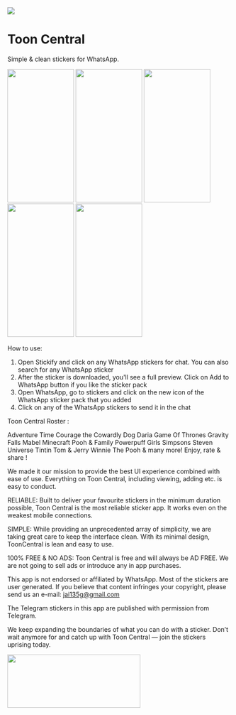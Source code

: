<img src="https://raw.githubusercontent.com/vidit135g/Toon_Central/master/fpgra.PNG"/>

# Toon Central
Simple & clean stickers for WhatsApp.

<div class="christmas_promotion_boxes">
    <img src="https://raw.githubusercontent.com/vidit135g/Toon_Central/master/Image%201.jpeg" width="150" height="300"/>
    <img src="https://raw.githubusercontent.com/vidit135g/Toon_Central/master/Image%202.jpeg" width="150" height="300"/>
    <img src="https://raw.githubusercontent.com/vidit135g/Toon_Central/master/Image%203.jpeg" width="150" height="300"/>
    <img src="https://raw.githubusercontent.com/vidit135g/Toon_Central/master/Image%204.jpeg" width="150" height="300"/>
    <img src="https://raw.githubusercontent.com/vidit135g/Toon_Central/master/Image%205.jpeg" width="150" height="300"/>
</div>

How to use:

1. Open Stickify and click on any WhatsApp stickers for chat. You can also search for any WhatsApp sticker
2. After the sticker is downloaded, you'll see a full preview. Click on Add to WhatsApp button if you like the sticker pack
3. Open WhatsApp, go to stickers and click on the new icon of the WhatsApp sticker pack that you added
4. Click on any of the WhatsApp stickers to send it in the chat

Toon Central Roster :

Adventure Time
Courage the Cowardly Dog
Daria
Game Of Thrones
Gravity Falls
Mabel
Minecraft
Pooh & Family
Powerpuff Girls
Simpsons
Steven Universe
Tintin
Tom & Jerry
Winnie The Pooh & many more!
Enjoy, rate & share !


We made it our mission to provide the best UI experience combined with ease of use. Everything on Toon Central, including viewing, adding etc. is easy to conduct.

RELIABLE: Built to deliver your favourite stickers in the minimum duration possible, Toon Central is the most reliable sticker app. It works even on the weakest mobile connections.

SIMPLE: While providing an unprecedented array of simplicity, we are taking great care to keep the interface clean. With its minimal design, ToonCentral is lean and easy to use.

100% FREE & NO ADS: Toon Central is free and will always be AD FREE. We are not going to sell ads or introduce any in app purchases.

This app is not endorsed or affiliated by WhatsApp. Most of the stickers are user generated. If you believe that content infringes your copyright, please send us an e-mail: jai135g@gmail.com

The Telegram stickers in this app are published with permission from Telegram.

We keep expanding the boundaries of what you can do with a sticker. Don’t wait anymore for and catch up with Toon Central — join the stickers uprising today.


<a href="https://play.google.com/store/apps/details?id=com.fun.tooncentral&hl=en"><img src="https://raw.githubusercontent.com/vidit135g/Notes-Central/master/screenshots/google-play-badge.png" width="300" height="120"/></a>
